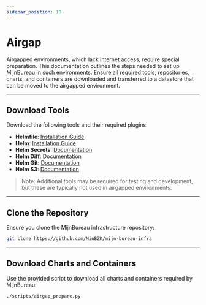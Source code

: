 ```yaml
---
sidebar_position: 10
---
```


# Airgap

Airgapped environments, which lack internet access, require special preparation. This documentation outlines the steps needed to set up MijnBureau in such environments. Ensure all required tools, repositories, charts, and containers are downloaded and transferred to a datastore that can be moved to the airgapped environment.

---

## Download Tools

Download the following tools and their required plugins:

- **Helmfile**: [Installation Guide](https://helmfile.readthedocs.io/en/latest/#installation)
- **Helm**: [Installation Guide](https://helm.sh/docs/intro/install/)
- **Helm Secrets**: [Documentation](https://github.com/jkroepke/helm-secrets)
- **Helm Diff**: [Documentation](https://github.com/databus23/helm-diff)
- **Helm Git**: [Documentation](https://github.com/aslafy-z/helm-git)
- **Helm S3**: [Documentation](https://github.com/hypnoglow/helm-s3)

> Note: Additional tools may be required for testing and development, but these are typically not used in airgapped environments.

---

## Clone the Repository

Ensure you clone the MijnBureau infrastructure repository:

```bash
git clone https://github.com/MinBZK/mijn-bureau-infra
```

---

## Download Charts and Containers

Use the provided script to download all charts and containers required by MijnBureau:

```bash
./scripts/airgap_prepare.py
```
